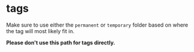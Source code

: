 # tags

Make sure to use either the `permanent` or `temporary` folder based on where the tag will most likely fit in.

**Please don't use this path for tags directly.**

